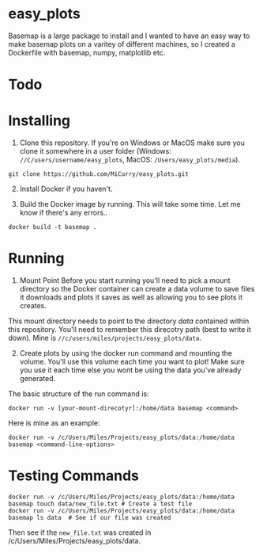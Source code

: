 # easy_plots

Basemap is a large package to install and I wanted to have an easy way to make 
basemap plots on a varitey of different machines, so I created a Dockerfile with
basemap, numpy, matplotlib etc.

# Todo

# Installing
1. Clone this repository. If you're on Windows or MacOS make sure you clone it somewhere
in a user folder
(Windows: `//C/users/username/easy_plots`, MacOS: `/Users/easy_plots/media`).
```
git clone https://github.com/MiCurry/easy_plots.git
```
2. Install Docker if you haven't.

3. Build the Docker image by running. This will take some time. Let me know if
there's any errors..
```
docker build -t basemap .
```

# Running
1. Mount Point
Before you start running you'll need to pick a mount directory so the Docker
container can create a data volume to save files it downloads and plots it
saves as well as allowing you to see plots it creates.

This mount directory needs to point to the directory *data* contained within
this repository. You'll need to remember this direcotry path (best to write it
down). Mine is `//c/users/miles/projects/easy_plots/data`.

2. Create plots by using the docker run command and mounting the volume. You'll
use this volume each time you want to plot! Make sure you use it each time else
you wont be using the data you've already generated.

The basic structure of the run command is:
```
docker run -v [your-mount-direcotyr]:/home/data basemap <command>
```

Here is mine as an example:
```
docker run -v /c/Users/Miles/Projects/easy_plots/data:/home/data basemap <command-line-options>
```

# Testing Commands

```
docker run -v /c/Users/Miles/Projects/easy_plots/data:/home/data basemap touch data/new_file.txt # Create a test file
docker run -v /c/Users/Miles/Projects/easy_plots/data:/home/data basemap ls data  # See if our file was created
```
Then see if the `new_file.txt` was created in /c/Users/Miles/Projects/easy_plots/data.
